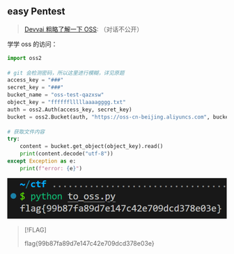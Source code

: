 ## easy Pentest

> [Devvai 粗略了解一下 OSS](https://devv.ai/search?threadId=e0ylg5ysejuo): （对话不公开）

学学 oss 的访问：

```python title="to_oss.py"
import oss2

# git 会检测密码，所以这里进行模糊，详见原题
access_key = "###"
secret_key = "###"
bucket_name = "oss-test-qazxsw"
object_key = "fffffflllllaaaagggg.txt"
auth = oss2.Auth(access_key, secret_key)
bucket = oss2.Bucket(auth, "https://oss-cn-beijing.aliyuncs.com", bucket_name)

# 获取文件内容
try:
    content = bucket.get_object(object_key).read()
    print(content.decode("utf-8"))
except Exception as e:
    print(f"error: {e}")
```

![](attachments/WEB.png)

> [!FLAG]
>
> flag{99b87fa89d7e147c42e709dcd378e03e}